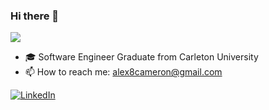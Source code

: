 ### Hi there 👋
![](https://komarev.com/ghpvc/?username=alexcameron8&color=blue)

- 🎓 Software Engineer Graduate from Carleton University
- 📫 How to reach me: alex8cameron@gmail.com

<a href="https://www.linkedin.com/in/alexcameron8/">
  <img src="https://img.shields.io/badge/LinkedIn-%230077B5.svg?&style=flat-square&logo=linkedin&logoColor=white" alt="LinkedIn">
</a>

